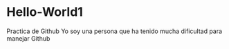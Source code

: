 # Hello-World1
Practica de Github
Yo soy una persona que ha tenido mucha dificultad para manejar Github
